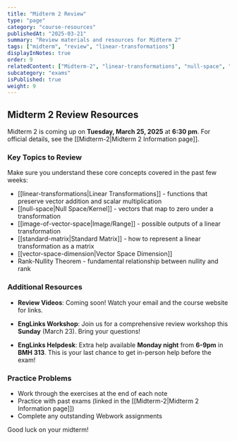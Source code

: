 ```yaml
---
title: "Midterm 2 Review"
type: "page"
category: "course-resources"
publishedAt: "2025-03-21"
summary: "Review materials and resources for Midterm 2"
tags: ["midterm", "review", "linear-transformations"]
displayInNotes: true
order: 9
relatedContent: ["Midterm-2", "linear-transformations", "null-space", "image-of-vector-space", "standard-matrix"]
subcategory: "exams"
isPublished: true
weight: 9
---
```


## Midterm 2 Review Resources

Midterm 2 is coming up on **Tuesday, March 25, 2025** at **6:30 pm**. For official details, see the [[Midterm-2|Midterm 2 Information page]].

### Key Topics to Review

Make sure you understand these core concepts covered in the past few weeks:

- [[linear-transformations|Linear Transformations]] - functions that preserve vector addition and scalar multiplication
- [[null-space|Null Space/Kernel]] - vectors that map to zero under a transformation
- [[image-of-vector-space|Image/Range]] - possible outputs of a linear transformation
- [[standard-matrix|Standard Matrix]] - how to represent a linear transformation as a matrix
- [[vector-space-dimension|Vector Space Dimension]]
- Rank-Nullity Theorem - fundamental relationship between nullity and rank

### Additional Resources

- **Review Videos**: Coming soon! Watch your email and the course website for links.

- **EngLinks Workshop**: Join us for a comprehensive review workshop this **Sunday** (March 23). Bring your questions!

- **EngLinks Helpdesk**: Extra help available **Monday night** from **6-9pm** in **BMH 313**. This is your last chance to get in-person help before the exam!

### Practice Problems

- Work through the exercises at the end of each note
- Practice with past exams (linked in the [[Midterm-2|Midterm 2 Information page]])
- Complete any outstanding Webwork assignments

Good luck on your midterm! 